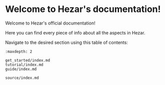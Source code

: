 # Welcome to Hezar's documentation!
Welcome to Hezar's official documentation!

Here you can find every piece of info about all the aspects in Hezar.

Navigate to the desired section using this table of contents:

```{toctree}
:maxdepth: 2

get_started/index.md
tutorial/index.md
guide/index.md

source/index.md
```